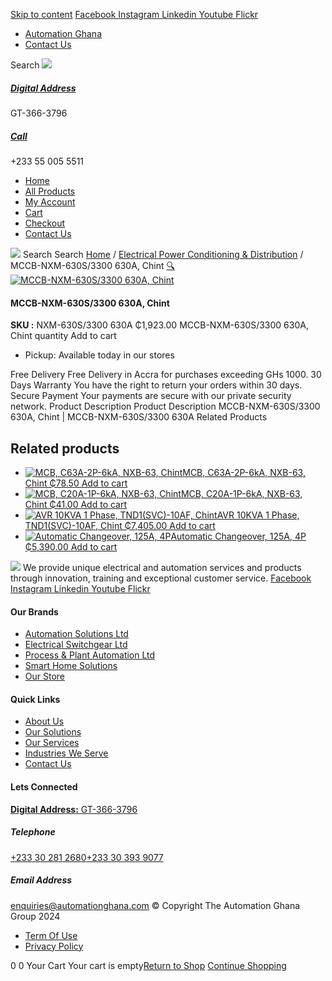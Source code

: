 [Skip to content](https://store.automationghana.com/product/mccb-nxm-630s-3300-630a-chint/#content)
[ Facebook ](https://www.facebook.com/automationgh/) [ Instagram ](https://www.instagram.com/automationgh/) [ Linkedin ](https://www.linkedin.com/company/the-automation-ghana-limited/) [ Youtube ](https://www.youtube.com/channel/UCurrRDUSm5oIW39VXjn1u0w) [ Flickr ](https://www.flickr.com/photos/181794037@N07/)
  * [ Automation Ghana ](https://automationghana.com)
  * [ Contact Us ](https://store.automationghana.com/contact/)


Search
[ ![](https://store.automationghana.com/wp-content/uploads/2024/04/Website-TAGG-Logo-BLUE.png) ](https://store.automationghana.com/)
[ ](https://maps.app.goo.gl/m4xeaagWCNbLk4jM6)
#####  [ Digital Address ](https://maps.app.goo.gl/m4xeaagWCNbLk4jM6)
GT-366-3796 
[ ](tel:+233550055511)
#####  [ Call ](tel:+233550055511)
+233 55 005 5511 
  * [Home](https://store.automationghana.com/)
  * [All Products](https://store.automationghana.com/shop/)
  * [My Account](https://store.automationghana.com/my-account/)
  * [Cart](https://store.automationghana.com/cart/)
  * [Checkout](https://store.automationghana.com/checkout/)
  * [Contact Us](https://store.automationghana.com/contact/)


[![](https://store.automationghana.com/wp-content/uploads/2024/04/AutomationGhana_logo_white.png)](https://store.automationghana.com)
Search
Search
[Home](https://store.automationghana.com) / [Electrical Power Conditioning & Distribution](https://store.automationghana.com/product-category/electrical-power-distribution/) / MCCB-NXM-630S/3300 630A, Chint
[🔍](https://store.automationghana.com/product/mccb-nxm-630s-3300-630a-chint/)
[![MCCB-NXM-630S/3300 630A, Chint](https://store.automationghana.com/wp-content/uploads/2020/04/nxm-630-3p-600x600.jpg)](https://store.automationghana.com/wp-content/uploads/2020/04/nxm-630-3p.jpg)
####  MCCB-NXM-630S/3300 630A, Chint 
**SKU :** NXM-630S/3300 630A 
₵1,923.00
MCCB-NXM-630S/3300 630A, Chint quantity
Add to cart
  * Pickup: Available today in our stores


Free Delivery 
Free Delivery in Accra for purchases exceeding GHs 1000. 
30 Days Warranty 
You have the right to return your orders within 30 days. 
Secure Payment 
Your payments are secure with our private security network. 
Product Description
Product Description
MCCB-NXM-630S/3300 630A, Chint | MCCB-NXM-630S/3300 630A
Related Products 
## Related products
  * [![MCB, C63A-2P-6kA, NXB-63, Chint](https://store.automationghana.com/wp-content/uploads/2020/04/NXB-63-C63-2P-300x300.jpg)MCB, C63A-2P-6kA, NXB-63, Chint ₵78.50 ](https://store.automationghana.com/product/mcb-nxb-63-2p-c63-6ka-chint/)
[Add to cart](https://store.automationghana.com/product/mccb-nxm-630s-3300-630a-chint/?add-to-cart=1783)
  * [![MCB, C20A-1P-6kA, NXB-63, Chint](https://store.automationghana.com/wp-content/uploads/2020/04/NXB-63-C20-1P-300x300.jpg)MCB, C20A-1P-6kA, NXB-63, Chint ₵41.00 ](https://store.automationghana.com/product/mcb-nxb-63-1p-c20-6ka-chint/)
[Add to cart](https://store.automationghana.com/product/mccb-nxm-630s-3300-630a-chint/?add-to-cart=1778)
  * [![AVR 10KVA 1 Phase, TND1\(SVC\)-10AF, Chint](https://store.automationghana.com/wp-content/uploads/2020/04/TND1SVC-10AF.jpg)AVR 10KVA 1 Phase, TND1(SVC)-10AF, Chint ₵7,405.00 ](https://store.automationghana.com/product/avr-tnd1svc-10af-chint/)
[Add to cart](https://store.automationghana.com/product/mccb-nxm-630s-3300-630a-chint/?add-to-cart=1635)
  * [![Automatic Changeover, 125A, 4P](https://store.automationghana.com/wp-content/uploads/2020/04/automatic-changeover.jpg)Automatic Changeover, 125A, 4P ₵5,390.00 ](https://store.automationghana.com/product/automatic-changeover-nz7-125h-4-125a-chint/)
[Add to cart](https://store.automationghana.com/product/mccb-nxm-630s-3300-630a-chint/?add-to-cart=1628)


![](https://store.automationghana.com/wp-content/uploads/2024/04/AutomationGhana_logo_white.png)
We provide unique electrical and automation services and products through innovation, training and exceptional customer service.
[ Facebook ](https://www.facebook.com/automationgh/) [ Instagram ](https://www.instagram.com/automationgh/) [ Linkedin ](https://www.linkedin.com/company/the-automation-ghana-limited/) [ Youtube ](https://www.youtube.com/channel/UCurrRDUSm5oIW39VXjn1u0w) [ Flickr ](https://www.flickr.com/photos/181794037@N07/)
#### Our Brands
  * [ Automation Solutions Ltd ](https://store.automationghana.com/product/mccb-nxm-630s-3300-630a-chint/)
  * [ Electrical Switchgear Ltd ](https://store.automationghana.com/product/mccb-nxm-630s-3300-630a-chint/)
  * [ Process & Plant Automation Ltd ](https://store.automationghana.com/product/mccb-nxm-630s-3300-630a-chint/)
  * [ Smart Home Solutions ](https://store.automationghana.com/product/mccb-nxm-630s-3300-630a-chint/)
  * [ Our Store ](https://store.automationghana.com/product/mccb-nxm-630s-3300-630a-chint/)


#### Quick Links
  * [ About Us ](https://store.automationghana.com/product/mccb-nxm-630s-3300-630a-chint/)
  * [ Our Solutions ](https://store.automationghana.com/product/mccb-nxm-630s-3300-630a-chint/)
  * [ Our Services ](https://store.automationghana.com/product/mccb-nxm-630s-3300-630a-chint/)
  * [ Industries We Serve ](https://store.automationghana.com/product/mccb-nxm-630s-3300-630a-chint/)
  * [ Contact Us ](https://store.automationghana.com/product/mccb-nxm-630s-3300-630a-chint/)


#### Lets Connected
[**Digital Address:** GT-366-3796](https://maps.app.goo.gl/m4xeaagWCNbLk4jM6)
#####  Telephone 
[ +233 30 281 2680](tel:+233302812680)[+233 30 393 9077](https://store.automationghana.com/product/mccb-nxm-630s-3300-630a-chint/+233303939077)
#####  Email Address 
enquiries@automationghana.com 
© Copyright The Automation Ghana Group 2024
  * [ Term Of Use ](https://store.automationghana.com/product/mccb-nxm-630s-3300-630a-chint/)
  * [ Privacy Policy ](https://store.automationghana.com/product/mccb-nxm-630s-3300-630a-chint/)


0
0
Your Cart
Your cart is empty[Return to Shop](https://store.automationghana.com/shop/)
[Continue Shopping](https://store.automationghana.com/product/mccb-nxm-630s-3300-630a-chint/)
